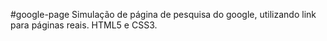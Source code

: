 #google-page
Simulação de página de pesquisa do google, utilizando link para páginas reais. HTML5 e CSS3.
